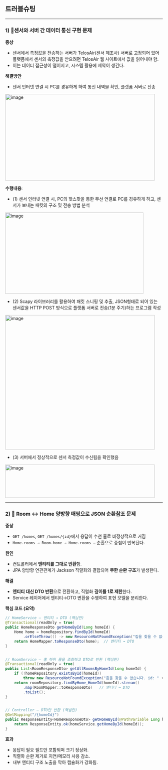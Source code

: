 ##  트러블슈팅
---

### 1) 🔧센서와 서버 간 데이터 통신 구현 문제

**증상**  
- 센서에서 측정값을 전송하는 서버가 TelosAir(센서 제조사) 서버로 고정되어 있어 플랫폼에서 센서의 측정값을 받으려면 TelosAir 웹 사이트에서 값을 읽어내야 함. 
- 이는 데이터 접근성이 떨어지고, 시스템 활용에 제약이 생긴다.



**해결방안**
- 센서 인터넷 연결 시 PC를 경유하게 하여 통신 내역을 확인, 플렛폼 서버로 전송
<img width="478" height="276" alt="image" src="https://github.com/user-attachments/assets/f84168be-3de8-4fa0-a7b0-b44c0f0f21d3" />



**수행내용**:

- (1) 센서 인터넷 연결 시, PC의 핫스팟을 통한 무선 연결로 PC를 경유하게 하고, 센서가 보내는 패킷의 구조 및 전송 방법 분석


<img width="442" height="259" alt="image" src="https://github.com/user-attachments/assets/39eab49f-3477-4233-a0ec-122e011ea8d5" />



- (2) Scapy 라이브러리를 활용하여 패킷 스니핑 및 추출, JSON형태로 되어 있는 센서값을 HTTP POST 방식으로 플랫폼 서버로 전송(1분 주기)하는 프로그램 작성




<img width="478" height="429" alt="image" src="https://github.com/user-attachments/assets/42816cfe-ded7-45bb-a01f-615b575b4f23" />





 - (3) 서버에서 정상적으로 센서 측정값이 수신됨을 확인했음


 <img width="478" height="106" alt="image" src="https://github.com/user-attachments/assets/e4da00c9-a5ba-491f-b6d8-49caf6c01d38" />


---


### 2) 🔧 Room ↔ Home 양방향 매핑으로 JSON 순환참조 문제

**증상**  
- `GET /homes`, `GET /homes/{id}`에서 응답이 수천 줄로 비정상적으로 커짐
- `Home.rooms → Room.home → Home.rooms …` 순환으로 중첩이 반복된다.

**원인**  
- 컨트롤러에서 **엔티티를 그대로 반환**함.  
- JPA 양방향 연관관계가 Jackson 직렬화와 결합되어 **무한 순환 구조**가 발생한다.

**해결**  
- **엔티티 대신 DTO 반환**으로 전환하고, 직렬화 **깊이를 1로 제한**한다.  
- Service 레이어에서 엔티티→DTO 변환을 수행하여 표현 모델을 분리한다.

**핵심 코드 (요약)**

```java
// HomeService — 엔티티 → DTO (핵심만)
@Transactional(readOnly = true)
public HomeResponseDto getHomeById(Long homeId) {
    Home home = homeRepository.findById(homeId)
        .orElseThrow(() -> new ResourceNotFoundException("집을 찾을 수 없습니다. id: " + homeId));
    return HomeMapper.toResponseDto(home);  // 엔티티 → DTO
}


// RoomService — 홈 하위 룸을 조회하고 DTO로 반환 (핵심만)
@Transactional(readOnly = true)
public List<RoomResponseDto> getAllRoomsByHomeId(Long homeId) {
    if (!homeRepository.existsById(homeId))
        throw new ResourceNotFoundException("홈을 찾을 수 없습니다. id: " + homeId);
    return roomRepository.findByHome_HomeId(homeId).stream()
        .map(RoomMapper::toResponseDto)   // 엔티티 → DTO
        .toList();
}


// Controller — DTO만 반환 (핵심만)
@GetMapping("/{homeId}")
public ResponseEntity<HomeResponseDto> getHomeById(@PathVariable Long homeId) {
    return ResponseEntity.ok(homeService.getHomeById(homeId));
}


```


**효과**
- 응답이 필요 필드만 포함되며 크기 정상화.
- 직렬화 순환 제거로 지연/메모리 사용 감소.
- 내부 엔티티 구조 노출을 막아 캡슐화가 강화됨.



